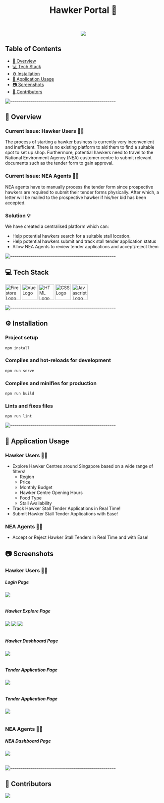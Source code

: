 <h1 align="center"> Hawker Portal 🍴</h1> <br>
<p align="center">
  <img src="btproject/src/assets/loginbackground.jpg">
</p>
<p align="center">

</p>

## Table of Contents

- [📝 Overview](#-overview)
- [💻 Tech Stack](#-tech-stack)
- [⚙️ Installation](#%EF%B8%8F-installation)
- [🎯 Application Usage](#-application-usage)
- [📷 Screenshots ](#-screenshots)
- [🌚 Contributors](#-contributors)

![-----------------------------------------------------](https://raw.githubusercontent.com/andreasbm/readme/master/assets/lines/rainbow.png)

## 📝 Overview

### Current Issue: Hawker Users 👨‍🍳

The process of starting a hawker business is currently very inconvenient and inefficient. There is no existing platform to aid them to find a suitable spot to set up shop. Furthermore, potential hawkers need to travel to the National Environment Agency (NEA) customer centre to submit relevant documents such as the tender form to gain approval.

### Current Issue: NEA Agents 👨‍💼

NEA agents have to manually process the tender form since prospective hawkers are required to submit their tender forms physically. After which, a letter will be mailed to the prospective hawker if his/her bid has been accepted.

### Solution 💡

We have created a centralised platform which can:

<ul>
  <li>Help potential hawkers search for a suitable stall location.</li>
  <li>Help potential hawkers submit and track stall tender application status</li>
  <li>Allow NEA Agents to review tender applications and accept/reject them</li>
</ul>

![-----------------------------------------------------](https://raw.githubusercontent.com/andreasbm/readme/master/assets/lines/rainbow.png)

## 💻 Tech Stack

<img src="https://github.com/devicons/devicon/blob/master/icons/firebase/firebase-plain.svg" alt="Firestore Logo" width="50" height="50"/> <img src="https://github.com/devicons/devicon/blob/master/icons/vuejs/vuejs-original.svg" alt="Vue Logo" width="50" height="50"/> <img src="https://github.com/devicons/devicon/blob/master/icons/html5/html5-original.svg" alt="HTML Logo" width="50" height="50"/> <img src="https://github.com/devicons/devicon/blob/master/icons/css3/css3-original.svg" alt="CSS Logo" width="50" height="50"/> <img src="https://github.com/devicons/devicon/blob/master/icons/javascript/javascript-original.svg" alt="Javascript Logo" width="50" height="50"/>

![-----------------------------------------------------](https://raw.githubusercontent.com/andreasbm/readme/master/assets/lines/rainbow.png)

## ⚙️ Installation

### Project setup

```
npm install
```

### Compiles and hot-reloads for development

```
npm run serve
```

### Compiles and minifies for production

```
npm run build
```

### Lints and fixes files

```
npm run lint
```

![-----------------------------------------------------](https://raw.githubusercontent.com/andreasbm/readme/master/assets/lines/rainbow.png)

## 🎯 Application Usage

### Hawker Users 👨‍🍳

<ul>
  <li>Explore Hawker Centres around Singapore based on a wide range of filters!
    <ul>
      <li>Region</li>
      <li>Price</li>
      <li>Monthly Budget</li>
      <li>Hawker Centre Opening Hours</li>
      <li>Food Type</li>
      <li>Stall Availability</li>
    </ul>
  </li>
  <li>Track Hawker Stall Tender Applications in Real Time!</li>
  <li>Submit Hawker Stall Tender Applications with Ease!</li>
</ul>

### NEA Agents 👨‍💼

<ul>
  <li>Accept or Reject Hawker Stall Tenders in Real Time and with Ease!</li>
</ul>

## 📷 Screenshots

### Hawker Users 👨‍🍳

##### Login Page

<img src="btproject/src/assets/App_SS/login_page.png">
<br/>
<br/>

##### Hawker Explore Page

<img src="btproject/src/assets/App_SS/hawker_explore.png">
<img src="btproject/src/assets/App_SS/hawker_explore_filters.png">
<img src="btproject/src/assets/App_SS/hawker_explore_walkthrough.png">
<br/>
<br/>

##### Hawker Dashboard Page

<img src="btproject/src/assets/App_SS/hawker_explore.png">
<br/>
<br/>

##### Tender Application Page

<img src="btproject/src/assets/App_SS/tender_form.png">
<br/>
<br/>

##### Tender Application Page

<img src="btproject/src/assets/App_SS/tender_form.png">
<br/>
<br/>

### NEA Agents 👨‍💼

##### NEA Dashboard Page

<img src="btproject/src/assets/App_SS/nea_dashboard.png">
<br/>
<br/>

![-----------------------------------------------------](https://raw.githubusercontent.com/andreasbm/readme/master/assets/lines/rainbow.png)

## 🌚 Contributors

<a href="https://github.com/Buwoo/BT3103-Grp8/graphs/contributors">
  <img src="https://contrib.rocks/image?repo=Buwoo/BT3103-Grp8" />
</a>
